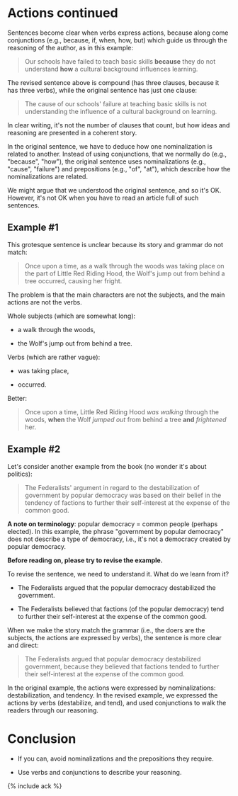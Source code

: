 # Actions continued

Sentences become clear when verbs express actions, because along come
conjunctions (e.g., because, if, when, how, but) which guide us
through the reasoning of the author, as in this example:

> Our schools have failed to teach basic skills **because** they do
> not understand **how** a cultural background influences learning.

The revised sentence above is compound (has three clauses, because it
has three verbs), while the original sentence has just one clause:

> The cause of our schools' failure at teaching basic skills is not
> understanding the influence of a cultural background on learning.

In clear writing, it's not the number of clauses that count, but how
ideas and reasoning are presented in a coherent story.

In the original sentence, we have to deduce how one nominalization is
related to another.  Instead of using conjunctions, that we normally do
(e.g., "because", "how"), the original sentence uses nominalizations
(e.g., "cause", "failure") and prepositions (e.g., "of", "at"), which
describe how the nominalizations are related.

We might argue that we understood the original sentence, and so it's
OK.  However, it's not OK when you have to read an article full of
such sentences.

## Example #1

This grotesque sentence is unclear because its story and grammar do
not match:

> Once upon a time, as a walk through the woods was taking place on
> the part of Little Red Riding Hood, the Wolf's jump out from behind
> a tree occurred, causing her fright.

The problem is that the main characters are not the subjects, and the
main actions are not the verbs.

Whole subjects (which are somewhat long):

* a walk through the woods,

* the Wolf's jump out from behind a tree.

Verbs (which are rather vague):

* was taking place,

* occurred.

Better:

> Once upon a time, Little Red Riding Hood *was walking* through the
> woods, **when** the Wolf *jumped out* from behind a tree **and**
> *frightened* her.

## Example #2

Let's consider another example from the book (no wonder it's about
politics):

> The Federalists' argument in regard to the destabilization of
> government by popular democracy was based on their belief in the
> tendency of factions to further their self-interest at the expense
> of the common good.

**A note on terminology**: popular democracy = common people (perhaps
elected).  In this example, the phrase "government by popular
democracy" does not describe a type of democracy, i.e., it's not a
democracy created by popular democracy.

**Before reading on, please try to revise the example.**

To revise the sentence, we need to understand it.  What do we learn
from it?

* The Federalists argued that the popular democracy destabilized the
  government.

* The Federalists believed that factions (of the popular democracy)
  tend to further their self-interest at the expense of the common
  good.

When we make the story match the grammar (i.e., the doers are the
subjects, the actions are expressed by verbs), the sentence is more
clear and direct:

> The Federalists argued that popular democracy destabilized
> government, because they believed that factions tended to further
> their self-interest at the expense of the common good.

In the original example, the actions were expressed by
nominalizations: destabilization, and tendency.  In the revised
example, we expressed the actions by verbs (destabilize, and tend),
and used conjunctions to walk the readers through our reasoning.

# Conclusion

* If you can, avoid nominalizations and the prepositions they require.

* Use verbs and conjunctions to describe your reasoning.

{% include ack %}
